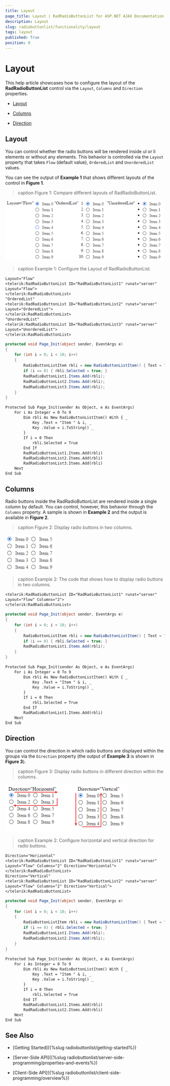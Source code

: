 ```yaml
---
title: Layout
page_title: Layout | RadRadioButtonList for ASP.NET AJAX Documentation
description: Layout
slug: radiobuttonlist/functionality/layout
tags: layout
published: True
position: 0
---
```


# Layout

This help article showcases how to configure the layout of the **RadRadioButtonList** control via the `Layout`, `Columns` and `Direction` properties.

* [Layout](#layout)

* [Columns](#columns)

* [Direction](#direction)

## Layout

You can control whether the radio buttons will be rendered inside ul or li elements or without any elements. This behavior is controlled via the `Layout` property that takes `Flow` (default value), `OrderedList` and `UnorderedList` values.

You can see the output of **Example 1** that shows different layouts of the control in **Figure 1**.

>caption Figure 1: Compare different layouts of RadRadioButtonList.

![radiobuttonlist-layout](images/radiobuttonlist-layout.png) 

>caption Example 1: Configure the Layout of RadRadioButtonList. 

````ASP.NET
Layout="Flow"
<telerik:RadRadioButtonList ID="RadRadioButtonList1" runat="server" Layout="Flow">
</telerik:RadRadioButtonList>
"OrderedList"
<telerik:RadRadioButtonList ID="RadRadioButtonList2" runat="server" Layout="OrderedList">
</telerik:RadRadioButtonList>
"UnorderedList"
<telerik:RadRadioButtonList ID="RadRadioButtonList3" runat="server" Layout="UnorderedList">
</telerik:RadRadioButtonList>
````
````C#
protected void Page_Init(object sender, EventArgs e)
{
	for (int i = 0; i < 10; i++)
	{
		RadioButtonListItem rbli = new RadioButtonListItem() { Text = "Item " + i, Value = i.ToString() };
		if (i == 0) { rbli.Selected = true; }
		RadRadioButtonList1.Items.Add(rbli);
		RadRadioButtonList2.Items.Add(rbli);
		RadRadioButtonList3.Items.Add(rbli);
	}
}
````
````VB
Protected Sub Page_Init(sender As Object, e As EventArgs)
	For i As Integer = 0 To 9
		Dim rbli As New RadioButtonListItem() With { _
			Key .Text = "Item " & i, _
			Key .Value = i.ToString() _
		}
		If i = 0 Then
			rbli.Selected = True
		End If
		RadRadioButtonList1.Items.Add(rbli)
		RadRadioButtonList2.Items.Add(rbli)
		RadRadioButtonList3.Items.Add(rbli)
	Next
End Sub
````

## Columns

Radio buttons inside the RadRadioButtonList are rendered inside a single column by default. You can control, however, this behavior through the `Columns` property. A sample is shown in **Example 2** and the output is available in **Figure 2**.

>caption Figure 2: Display radio buttons in two columns.

![radiobuttonlist-layout-columns](images/radiobuttonlist-layout-columns.png) 

>caption Example 2: The code that shows how to display radio buttons in two columns. 

````ASP.NET
<telerik:RadRadioButtonList ID="RadRadioButtonList1" runat="server" Layout="Flow" Columns="2">
</telerik:RadRadioButtonList>
````
````C#
protected void Page_Init(object sender, EventArgs e)
{
	for (int i = 0; i < 10; i++)
	{
		RadioButtonListItem rbli = new RadioButtonListItem() { Text = "Item " + i, Value = i.ToString() };
		if (i == 0) { rbli.Selected = true; }
		RadRadioButtonList1.Items.Add(rbli);
	}
}
````
````VB
Protected Sub Page_Init(sender As Object, e As EventArgs)
	For i As Integer = 0 To 9
		Dim rbli As New RadioButtonListItem() With { _
			Key .Text = "Item " & i, _
			Key .Value = i.ToString() _
		}
		If i = 0 Then
			rbli.Selected = True
		End If
		RadRadioButtonList1.Items.Add(rbli)
	Next
End Sub
````

## Direction

You can control the direction in which radio buttons are displayed within the groups via the `Direction` property (the output of **Example 3** is shown in **Figure 3**).

>caption Figure 3: Display radio buttons in different direction within the columns.

![radiobuttonlist-layout-direction](images/radiobuttonlist-layout-direction.png) 

>caption Example 2: Configure horizontal and vertical direction for radio buttons. 

````ASP.NET
Direction="Horizontal"
<telerik:RadRadioButtonList ID="RadRadioButtonList1" runat="server" Layout="Flow" Columns="2" Direction="Horizontal">
</telerik:RadRadioButtonList>
Direction="Vertical"
<telerik:RadRadioButtonList ID="RadRadioButtonList2" runat="server" Layout="Flow" Columns="2" Direction="Vertical">
</telerik:RadRadioButtonList>
```` 
````C#
protected void Page_Init(object sender, EventArgs e)
{
	for (int i = 0; i < 10; i++)
	{
		RadioButtonListItem rbli = new RadioButtonListItem() { Text = "Item " + i, Value = i.ToString() };
		if (i == 0) { rbli.Selected = true; }
		RadRadioButtonList1.Items.Add(rbli);
		RadRadioButtonList2.Items.Add(rbli);
	}
}
````
````VB
Protected Sub Page_Init(sender As Object, e As EventArgs)
	For i As Integer = 0 To 9
		Dim rbli As New RadioButtonListItem() With { _
			Key .Text = "Item " & i, _
			Key .Value = i.ToString() _
		}
		If i = 0 Then
			rbli.Selected = True
		End If
		RadRadioButtonList1.Items.Add(rbli)
		RadRadioButtonList2.Items.Add(rbli)
	Next
End Sub
````

## See Also
 
 * [Getting Started]({%slug radiobuttonlist/getting-started%})

 * [Server-Side API]({%slug radiobuttonlist/server-side-programming/properties-and-events%})
 
 * [Client-Side API]({%slug radiobuttonlist/client-side-programming/overview%})
